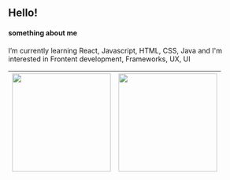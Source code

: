 <h2>Hello!</h2>
<h4>something about me</h4>
 <p>I’m currently learning React, Javascript, HTML, CSS, Java and I'm interested in Frontent development, Frameworks, UX, UI </p>
 
 | <img style="height:200px" src="https://github-readme-stats.vercel.app/api?username=KGHerrera&show_icons=true&theme=radical"> | <img style="height:200px" src="https://github-readme-stats.vercel.app/api/top-langs/?username=KGHerrera&show_icons=true&theme=radical&layout=compact"> |
| ------------- | ------------- |
